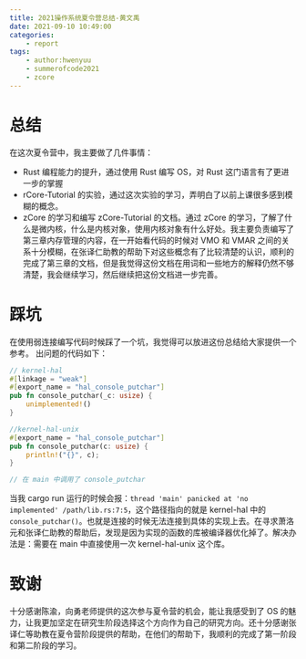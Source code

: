 ```yaml
---
title: 2021操作系统夏令营总结-黄文禹
date: 2021-09-10 10:49:00
categories:
	- report
tags:
	- author:hwenyuu
	- summerofcode2021
	- zcore
---
```



# 总结
在这次夏令营中，我主要做了几件事情：  
* Rust 编程能力的提升，通过使用 Rust 编写 OS，对 Rust 这门语言有了更进一步的掌握
* rCore-Tutorial 的实验，通过这次实验的学习，弄明白了以前上课很多感到模糊的概念。
* zCore 的学习和编写 zCore-Tutorial 的文档。通过 zCore 的学习，了解了什么是微内核，什么是内核对象，使用内核对象有什么好处。我主要负责编写了第三章内存管理的内容，在一开始看代码的时候对 VMO 和 VMAR 之间的关系十分模糊，在张译仁助教的帮助下对这些概念有了比较清楚的认识，顺利的完成了第三章的文档，但是我觉得这份文档在用词和一些地方的解释仍然不够清楚，我会继续学习，然后继续把这份文档进一步完善。

<!-- more -->

# 踩坑
在使用弱连接编写代码时候踩了一个坑，我觉得可以放进这份总结给大家提供一个参考。
出问题的代码如下：
```rust
// kernel-hal
#[linkage = "weak"]
#[export_name = "hal_console_putchar"]
pub fn console_putchar(_c: usize) {
    unimplemented!()
}

//kernel-hal-unix
#[export_name = "hal_console_putchar"]
pub fn console_putchar(c: usize) {
    println!("{}", c);
}

// 在 main 中调用了 console_putchar
```
当我 cargo run 运行的时候会报：`thread 'main' panicked at 'no implemented' /path/lib.rs:7:5`，这个路径指向的就是 kernel-hal 中的 `console_putchar()`。也就是连接的时候无法连接到具体的实现上去。在寻求萧洛元和张译仁助教的帮助后，发现是因为实现的函数的库被编译器优化掉了。解决办法是：需要在 main 中直接使用一次 kernel-hal-unix 这个库。
# 致谢
十分感谢陈渝，向勇老师提供的这次参与夏令营的机会，能让我感受到了 OS 的魅力，让我更加坚定在研究生阶段选择这个方向作为自己的研究方向。还十分感谢张译仁等助教在夏令营阶段提供的帮助，在他们的帮助下，我顺利的完成了第一阶段和第二阶段的学习。
